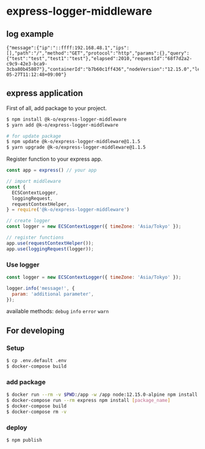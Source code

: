 # express-logger-middleware

## log example
```
{"message":{"ip":"::ffff:192.168.48.1","ips":[],"path":"/","method":"GET","protocol":"http","params":{},"query":{"test":"test","test1":"test"},"elapsed":2010,"requestId":"68f7d2a2-c9c9-42e3-bca9-3cba80b45807"},"containerId":"b7b60c1ff436","nodeVersion":"12.15.0","level":30,"sLevel":"INFO","@timestamp":"2020-05-27T11:12:48+09:00"}
```

## express application

First of all, add package to your project.
```bash
$ npm install @k-o/express-logger-middleware
$ yarn add @k-o/express-logger-middleware

# for update package
$ npm update @k-o/express-logger-middleware@1.1.5
$ yarn upgrade @k-o/express-logger-middleware@1.1.5
```

Register function to your express app.
```javascript
const app = express() // your app

// import middleware
const {
  ECSContextLogger,
  loggingRequest,
  requestContextHelper,
} = require('@k-o/express-logger-middleware')

// create logger
const logger = new ECSContextLogger({ timeZone: 'Asia/Tokyo' });

// register functions
app.use(requestContextHelper());
app.use(loggingRequest(logger));
```

### Use logger
```javascript
const logger = new ECSContextLogger({ timeZone: 'Asia/Tokyo' });

logger.info('message!', {
  param: 'additional parameter',
});
```

available methods: `debug` `info` `error` `warn`



## For developing
### Setup
```bash
$ cp .env.default .env
$ docker-compose build
```

### add package
```bash
$ docker run --rm -v $PWD:/app -w /app node:12.15.0-alpine npm install [package_name]
$ docker-compose run --rm express npm install [package_name]
$ docker-compose build
$ docker-compose rm -v
```

### deploy
```bash
$ npm publish
```
